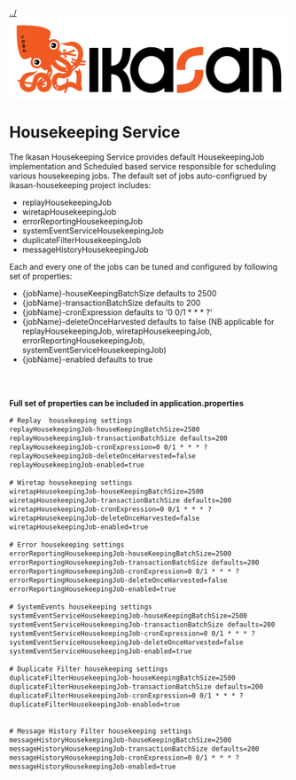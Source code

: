 [../](../../Readme.md)
![IKASAN](../developer/docs/quickstart-images/Ikasan-title-transparent.png)
# Housekeeping Service
The Ikasan Housekeeping Service provides default HousekeepingJob implementation and Scheduled based service responsible 
for scheduling various housekeeping jobs. The default set of jobs auto-configrued by ikasan-housekeeping project includes:

- replayHousekeepingJob
- wiretapHousekeepingJob
- errorReportingHousekeepingJob
- systemEventServiceHousekeepingJob 
- duplicateFilterHousekeepingJob
- messageHistoryHousekeepingJob

Each and every one of the jobs can be tuned and configured by following set of properties: 
- {jobName}-houseKeepingBatchSize defaults to 2500
- {jobName}-transactionBatchSize defaults to 200
- {jobName}-cronExpression defaults to '0 0/1 * * * ?'
- {jobName}-deleteOnceHarvested defaults to false (NB applicable for replayHousekeepingJob, wiretapHousekeepingJob, errorReportingHousekeepingJob, systemEventServiceHousekeepingJob)
- {jobName}-enabled defaults to true


<br/>
<br/>

**Full set of properties can be included in application.properties**
```properties
# Replay  housekeeping settings
replayHousekeepingJob-houseKeepingBatchSize=2500
replayHousekeepingJob-transactionBatchSize defaults=200
replayHousekeepingJob-cronExpression=0 0/1 * * * ?
replayHousekeepingJob-deleteOnceHarvested=false
replayHousekeepingJob-enabled=true

# Wiretap housekeeping settings
wiretapHousekeepingJob-houseKeepingBatchSize=2500
wiretapHousekeepingJob-transactionBatchSize defaults=200
wiretapHousekeepingJob-cronExpression=0 0/1 * * * ?
wiretapHousekeepingJob-deleteOnceHarvested=false
wiretapHousekeepingJob-enabled=true

# Error housekeeping settings
errorReportingHousekeepingJob-houseKeepingBatchSize=2500
errorReportingHousekeepingJob-transactionBatchSize defaults=200
errorReportingHousekeepingJob-cronExpression=0 0/1 * * * ?
errorReportingHousekeepingJob-deleteOnceHarvested=false
errorReportingHousekeepingJob-enabled=true

# SystemEvents housekeeping settings
systemEventServiceHousekeepingJob-houseKeepingBatchSize=2500
systemEventServiceHousekeepingJob-transactionBatchSize defaults=200
systemEventServiceHousekeepingJob-cronExpression=0 0/1 * * * ?
systemEventServiceHousekeepingJob-deleteOnceHarvested=false
systemEventServiceHousekeepingJob-enabled=true

# Duplicate Filter housekeeping settings
duplicateFilterHousekeepingJob-houseKeepingBatchSize=2500
duplicateFilterHousekeepingJob-transactionBatchSize defaults=200
duplicateFilterHousekeepingJob-cronExpression=0 0/1 * * * ?
duplicateFilterHousekeepingJob-enabled=true


# Message History Filter housekeeping settings
messageHistoryHousekeepingJob-houseKeepingBatchSize=2500
messageHistoryHousekeepingJob-transactionBatchSize defaults=200
messageHistoryHousekeepingJob-cronExpression=0 0/1 * * * ?
messageHistoryHousekeepingJob-enabled=true


```

<br/>